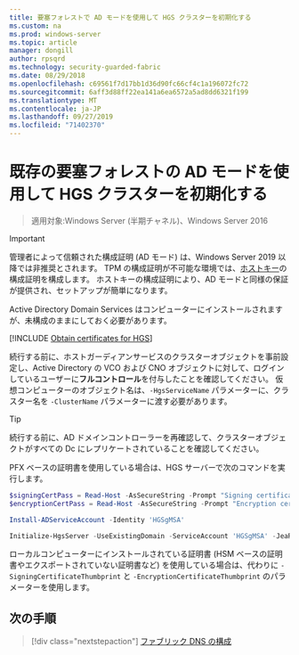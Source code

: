 ```yaml
---
title: 要塞フォレストで AD モードを使用して HGS クラスターを初期化する
ms.custom: na
ms.prod: windows-server
ms.topic: article
manager: dongill
author: rpsqrd
ms.technology: security-guarded-fabric
ms.date: 08/29/2018
ms.openlocfilehash: c69561f7d17bb1d36d90fc66cf4c1a196072fc72
ms.sourcegitcommit: 6aff3d88ff22ea141a6ea6572a5ad8dd6321f199
ms.translationtype: MT
ms.contentlocale: ja-JP
ms.lasthandoff: 09/27/2019
ms.locfileid: "71402370"
---
```

# <a name="initialize-the-hgs-cluster-using-ad-mode-in-an-existing-bastion-forest"></a>既存の要塞フォレストの AD モードを使用して HGS クラスターを初期化する

>適用対象:Windows Server (半期チャネル)、Windows Server 2016


>[!IMPORTANT]
>管理者によって信頼された構成証明 (AD モード) は、Windows Server 2019 以降では非推奨とされます。 TPM の構成証明が不可能な環境では、[ホストキー](guarded-fabric-initialize-hgs-key-mode-bastion.md)の構成証明を構成します。 ホストキーの構成証明により、AD モードと同様の保証が提供され、セットアップが簡単になります。 

Active Directory Domain Services はコンピューターにインストールされますが、未構成のままにしておく必要があります。

[!INCLUDE [Obtain certificates for HGS](../../../includes/guarded-fabric-initialize-hgs-default-step-two.md)] 

続行する前に、ホストガーディアンサービスのクラスターオブジェクトを事前設定し、Active Directory の VCO および CNO オブジェクトに対して、ログインしているユーザーに**フルコントロール**を付与したことを確認してください。
仮想コンピューターのオブジェクト名は、`-HgsServiceName` パラメーターに、クラスター名を `-ClusterName` パラメーターに渡す必要があります。

> [!TIP]
> 続行する前に、AD ドメインコントローラーを再確認して、クラスターオブジェクトがすべての Dc にレプリケートされていることを確認してください。

PFX ベースの証明書を使用している場合は、HGS サーバーで次のコマンドを実行します。

```powershell
$signingCertPass = Read-Host -AsSecureString -Prompt "Signing certificate password"
$encryptionCertPass = Read-Host -AsSecureString -Prompt "Encryption certificate password"

Install-ADServiceAccount -Identity 'HGSgMSA'

Initialize-HgsServer -UseExistingDomain -ServiceAccount 'HGSgMSA' -JeaReviewersGroup 'HgsJeaReviewers' -JeaAdministratorsGroup 'HgsJeaAdmins' -HgsServiceName 'HgsService' -ClusterName 'HgsCluster' -SigningCertificatePath '.\signCert.pfx' -SigningCertificatePassword $signPass -EncryptionCertificatePath '.\encCert.pfx' -EncryptionCertificatePassword $encryptionCertPass -TrustActiveDirectory
```

ローカルコンピューターにインストールされている証明書 (HSM ベースの証明書やエクスポートされていない証明書など) を使用している場合は、代わりに `-SigningCertificateThumbprint` と `-EncryptionCertificateThumbprint` のパラメーターを使用します。

## <a name="next-step"></a>次の手順

> [!div class="nextstepaction"]
> [ファブリック DNS の構成](guarded-fabric-configuring-fabric-dns-ad.md)


